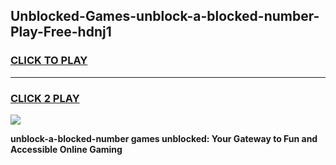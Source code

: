 
## Unblocked-Games-unblock-a-blocked-number-Play-Free-hdnj1
<h3>
<a href="https://premium76.site?title=unblock-a-blocked-number&ref=12A">CLICK TO PLAY</a></h3>
<hr>

<h3>
<a href="https://premium76.site?title=unblock-a-blocked-number&ref=12A">CLICK 2 PLAY</a>
  
</h3>

<a href="https://premium76.site?title=unblock-a-blocked-number&ref=12A"><img src="https://clearcache.store/games.png"></a>


**unblock-a-blocked-number games unblocked: Your Gateway to Fun and Accessible Online Gaming**
